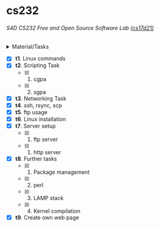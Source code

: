 # cs232
###### S4D CS232 Free and Open Source Software Lab  [(cs17d21)](http://14.139.189.217/cs17d/cs17d21)
<details>
  <summary> Material/Tasks </summary>
  (t1)  Linux commands<br><br>
  Download KTU S1 results of your batch.<br>
  Convert to .txt file: may be pdftotext -layout useful<br>
  Separate results of S4D only. grep command may be useful. Don't edit the files directly.<br>
  Compute sgpa.<br>
  Show result with name and register number.<br>
  Similarly do for S2.<br>
  Compute cgpa.<br>
  <br>
  grade and grade points<br>
  O,A+,A,B+,B,C,P,F,FE,I<br>
  10,9,8.5,8,7,6,5,0,0,0<br><br>
  
(t3) Networking tasks<br>
Set up n/w with ifconfig, route, /etc/resolv.conf<br><br>

(t4) ssh, rsync, scp etc.<br><br>

(t5) ftp usage:<br>
Server: Public 14.139.189.217, LAN 192.168.0.30<br>

Refer and read ftp commands before usage (man ftp)<br>

username and password will be provided<br>

if any trouble with ftp, try sftp.<br><br>


(t6) Linux installation:<br>
First using DVD, which will be provided.<br>
To photo the process camera or phone may be used, but only for this purpose. Upload photosize is limited to 500KB/photo.<br><br>

(t7) Setting up hhtp and ftp servers<br><br>

(t8) Further tasks<br>
1. Package management<br>
2. perl<br>
3. LAMP stack<br>
4. Kernel compilation<br><br><br>


(t9) Create own web pages at our server.<br>
Upload contents in your home directory and if required in sub directories, linked to index.html at  your home directory in<br> 192.168.0.30. Sample is there at cs17d00.<br>
http://192.168.0.30/cs17d/cs17d00<br><br>

The pages could be accessed as http://192.168.0.30/cs17d/cs17dxx<br>
  </details>
  
- [x] **t1**. Linux commands
- [x] **t2**. Scripting Task
  - [x] 1. cgpa
  - [x] 2. sgpa
- [x] **t3**. Networking Task
- [x] **t4**. ssh, rsync, scp 
- [x] **t5**. ftp usage 
- [x] **t6**. Linux installation
- [x] **t7**. Server setup
  - [x] 1. ftp server
  - [x] 1. http server
- [x] **t8**. Further tasks
  - [x] 1. Package management
  - [x] 2. perl
  - [x] 3. LAMP stack
  - [x] 4. Kernel compilation
- [x] **t9**. Create own web page
